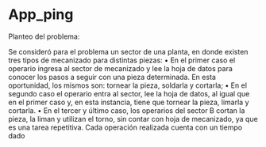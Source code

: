 # App_ping
Planteo del problema:

Se consideró para el problema un sector de una planta, en donde existen tres tipos de mecanizado para distintas piezas:
•	En el primer caso el operario ingresa al sector de mecanizado y lee la hoja de datos para conocer los pasos a seguir con una pieza determinada. En esta oportunidad, los mismos son: tornear la pieza, soldarla y cortarla;
•	En el segundo caso el operario entra al sector, lee la hoja de datos, al igual que en el primer caso y, en esta instancia, tiene que tornear la pieza, limarla y cortarla.
•	En el tercer y último caso, los operarios del sector B cortan la pieza, la liman y utilizan el torno, sin contar con hoja de mecanizado, ya que es una tarea repetitiva.
Cada operación realizada cuenta con un tiempo dado
